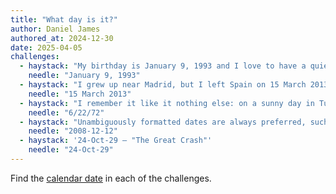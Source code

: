 ```yaml
---
title: "What day is it?"
author: Daniel James
authored_at: 2024-12-30
date: 2025-04-05
challenges:
  - haystack: "My birthday is January 9, 1993 and I love to have a quiet party with close friends."
    needle: "January 9, 1993"
  - haystack: "I grew up near Madrid, but I left Spain on 15 March 2013."
    needle: "15 March 2013"
  - haystack: "I remember it like it nothing else: on a sunny day in Tuscon, 6/22/72, I bought my first car."
    needle: "6/22/72"
  - haystack: "Unambiguously formatted dates are always preferred, such as 2008-12-12 for the twelfth day of December in the year 2008."
    needle: "2008-12-12"
  - haystack: '24-Oct-29 – "The Great Crash"'
    needle: "24-Oct-29"
---
```


Find the [calendar date][wikipedia] in each of the challenges.

[wikipedia]: https://en.wikipedia.org/wiki/Calendar_date
